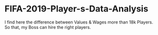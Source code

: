 # FIFA-2019-Player-s-Data-Analysis
I find here the difference between Values &amp; Wages more than 18k Players. So that, my Boss can hire the right players.
